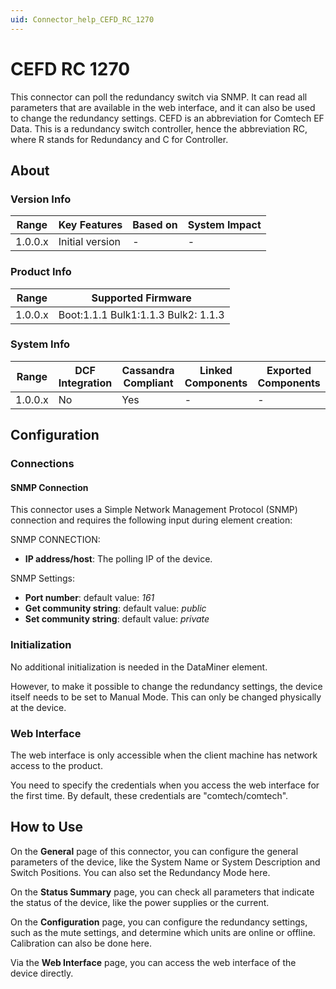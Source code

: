 ```yaml
---
uid: Connector_help_CEFD_RC_1270
---
```


# CEFD RC 1270

This connector can poll the redundancy switch via SNMP. It can read all parameters that are available in the web interface, and it can also be used to change the redundancy settings. CEFD is an abbreviation for Comtech EF Data. This is a redundancy switch controller, hence the abbreviation RC, where R stands for Redundancy and C for Controller.

## About

### Version Info

| Range     | Key Features     | Based on     | System Impact     |
|-----------|------------------|--------------|-------------------|
| 1.0.0.x   | Initial version  | -            | -                 |

### Product Info

| Range     | Supported Firmware                  |
|-----------|-------------------------------------|
| 1.0.0.x   | Boot:1.1.1 Bulk1:1.1.3 Bulk2: 1.1.3 |

### System Info

| Range     | DCF Integration     | Cassandra Compliant     | Linked Components     | Exported Components     |
|-----------|---------------------|-------------------------|-----------------------|-------------------------|
| 1.0.0.x   | No                  | Yes                     | -                     | -                       |

## Configuration

### Connections

#### SNMP Connection

This connector uses a Simple Network Management Protocol (SNMP) connection and requires the following input during element creation:

SNMP CONNECTION:

- **IP address/host**: The polling IP of the device.

SNMP Settings:

- **Port number**: default value: *161*
- **Get community string**: default value: *public*
- **Set community string**: default value: *private*

### Initialization

No additional initialization is needed in the DataMiner element.

However, to make it possible to change the redundancy settings, the device itself needs to be set to Manual Mode. This can only be changed physically at the device.

### Web Interface

The web interface is only accessible when the client machine has network access to the product.

You need to specify the credentials when you access the web interface for the first time. By default, these credentials are "comtech/comtech".

## How to Use

On the **General** page of this connector, you can configure the general parameters of the device, like the System Name or System Description and Switch Positions. You can also set the Redundancy Mode here.

On the **Status Summary** page, you can check all parameters that indicate the status of the device, like the power supplies or the current.

On the **Configuration** page, you can configure the redundancy settings, such as the mute settings, and determine which units are online or offline. Calibration can also be done here.

Via the **Web Interface** page, you can access the web interface of the device directly.
